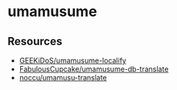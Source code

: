 # umamusume

## Resources

- [GEEKiDoS/umamusume-localify](https://github.com/GEEKiDoS/umamusume-localify)
- [FabulousCupcake/umamusume-db-translate](https://github.com/FabulousCupcake/umamusume-db-translate)
- [noccu/umamusu-translate](https://github.com/noccu/umamusu-translate)
